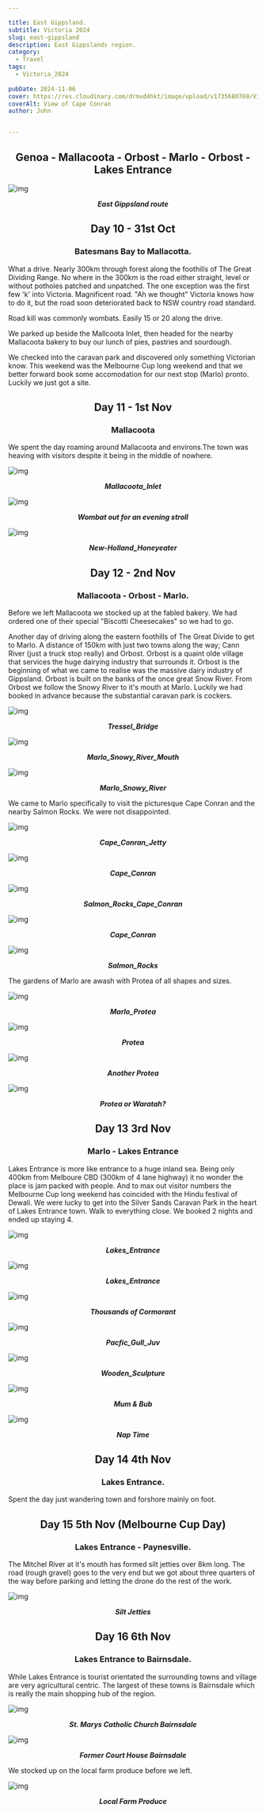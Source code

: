 ```yaml
---

title: East Gippsland.
subtitle: Victoria 2024
slug: east-gippsland
description: East Gippslands region. 
category:
  - Travel
tags:
  - Victoria_2024
  
pubDate: 2024-11-06
cover: https://res.cloudinary.com/drmvd4hkt/image/upload/v1735680769/Victoria_2024_Hero_Images/A_Hero_Cape_Conran_DSC7427-Edit-Edit_fszp2j.jpg
coverAlt: View of Cape Conran
author: John


---
```



<h2 style="text-align:center; "> Genoa - Mallacoota - Orbost - Marlo - Orbost - Lakes Entrance </h2>

![img](../../Images/East_Gippsland/Map_East_Gippsland.jpg)
***<p style="text-align:center; ">East Gippsland route </p>***

<h2 style="text-align:center; "> Day 10 - 31st Oct</h2>

<h3 style="text-align:center; "> Batesmans Bay to Mallacotta. </h3>


What a drive. Nearly 300km through forest along the foothills of The Great Dividing Range. No where in the 300km is the road either straight, level or without potholes patched and unpatched. The one exception was the first few 'k' into Victoria. Magnificent road. "Ah we thought" Victoria knows how to do it, but the road soon deteriorated back to NSW country road standard.

Road kill was commonly wombats. Easily 15 or 20 along the drive.

We parked up beside the Mallcoota Inlet, then headed for the nearby Mallacoota bakery to buy our lunch of pies, pastries and sourdough.

We checked into the caravan park and discovered only something Victorian know. This weekend was the Melbourne Cup long weekend and that we better forward book some accomodation for our next stop (Marlo) pronto. Luckily we just got a site. 

<h2 style="text-align:center; "> Day 11 - 1st Nov</h2>

<h3 style="text-align:center; "> Mallacoota </h3>

 We spent the day roaming around Mallacoota and environs.The town was heaving with visitors despite  it being in the middle of nowhere. 

![img](../../Images/East_Gippsland/Mallacoota_Inlet__DSC7303.jpg)
 ***<p style="text-align:center; "> Mallacoota_Inlet </p>***

![img](../../Images/East_Gippsland/Cape_Conran_Wombat_IMG_6046.jpg)
 ***<p style="text-align:center; "> Wombat out for an evening stroll </p>***


![img](../../Images/East_Gippsland/Mallacoota_New-Holland_Honeyeater_DSC7277-Edit.jpg)
 ***<p style="text-align:center; "> New-Holland_Honeyeater </p>***

<h2 style="text-align:center; "> Day 12 - 2nd Nov</h2>

<h3 style="text-align:center; "> Mallacoota - Orbost - Marlo. </h3>

Before we left Mallacoota we stocked up at the fabled bakery. We had ordered one of their special "Biscotti Cheesecakes" so we had to go. 

Another day of driving along the eastern foothills of The Great Divide to get to Marlo.  A distance of 150km with just two towns along the way; Cann River (just a truck stop really) and Orbost. Orbost is a quaint olde village that services the huge dairying industry that surrounds it. Orbost is the beginning of what we came to realise was the massive dairy industry of Gippsland. Orbost is built on the banks of the once great Snow River. From Orbost we follow the Snowy River to it's mouth at Marlo. Luckily we had booked in advance because the substantial caravan park is cockers.


![img](../../Images/East_Gippsland/Orbost_Tressel_Bridge_DSC7517.jpg)
 ***<p style="text-align:center; "> Tressel_Bridge </p>***

![img](../../Images/East_Gippsland/Marlo_Snowy_River_Mouth_DJI_0663.jpg)
 ***<p style="text-align:center; "> Marlo_Snowy_River_Mouth </p>***

![img](../../Images/East_Gippsland/Marlo_Snowy_River_Mouth_DJI_0665.jpg)
 ***<p style="text-align:center; "> Marlo_Snowy_River </p>***

We came to Marlo specifically to visit the picturesque Cape Conran and the nearby Salmon Rocks. We were not disappointed.

![img](../../Images/East_Gippsland/Cape_Conran_Jetty_DSC7459.jpg)
 ***<p style="text-align:center; "> Cape_Conran_Jetty </p>***

![img](../../Images/East_Gippsland/Cape_Conran_DSC7413.jpg)
 ***<p style="text-align:center; "> Cape_Conran </p>***

![img](../../Images/East_Gippsland/Salmon_Rocks_Cape_Conran__1_P1411664.jpg)
 ***<p style="text-align:center; "> Salmon_Rocks_Cape_Conran </p>***

![img](../../Images/East_Gippsland/A_Hero_Cape_Conran_DSC7427-Edit-Edit.jpg)
 ***<p style="text-align:center; "> Cape_Conran </p>***

![img](../../Images/East_Gippsland/Salmon_Rocks_Cape_Conran_P1411633-Pano.jpg)
 ***<p style="text-align:center; "> Salmon_Rocks </p>***

 The gardens of Marlo are awash with Protea of all shapes and sizes.


![img](../../Images/East_Gippsland/Marlo_Protea_DSC7473.jpg)
 ***<p style="text-align:center; "> Marlo_Protea</p>***

![img](../../Images/East_Gippsland/Marlo_Protea_DSC7472.jpg)
 ***<p style="text-align:center; "> Protea </p>***

 
![img](../../Images/East_Gippsland/Marlo_Protea_DSC7488.jpg)
 ***<p style="text-align:center; "> Another Protea </p>***

![img](../../Images/East_Gippsland/Marlo_Protea_DSC7497.jpg)
 ***<p style="text-align:center; "> Protea or Waratah? </p>***


<h2 style="text-align:center; "> Day 13 3rd Nov</h2>

<h3 style="text-align:center; "> Marlo - Lakes Entrance </h3>

Lakes Entrance is more like entrance to a huge inland sea. Being only 400km from Melboure CBD (300km of 4 lane highway) it no wonder the place is jam packed with people. And to max out visitor numbers the Melbourne Cup long weekend has coincided with the Hindu festival of Dewali. 
We were lucky to get into the Silver Sands Caravan Park in the heart of Lakes Entrance town. Walk to everything close. We booked 2 nights and ended up staying 4. 

![img](../../Images/East_Gippsland/Lakes_Entrance_DJI_0687-Pano.jpg)
 ***<p style="text-align:center; "> Lakes_Entrance </p>***

![img](../../Images/East_Gippsland/Lakes_Entrance_DSC7530.jpg)
 ***<p style="text-align:center; "> Lakes_Entrance </p>***

![img](../../Images/East_Gippsland/Lakes_Entrance_DSC7586-Edit.jpg)
 ***<p style="text-align:center; "> Thousands of Cormorant </p>***


![img](../../Images/East_Gippsland/Pacfic_Gull_Juv_Lakes_Entrance_P1411758-Edit.jpg)
 ***<p style="text-align:center; "> Pacfic_Gull_Juv </p>***

![img](../../Images/East_Gippsland/Wooden_Sculpture_Lakes_Entrance_P1411760.jpg)
 ***<p style="text-align:center; "> Wooden_Sculpture </p>***

![img](../../Images/East_Gippsland/Lakes_Entrance_DSC7571-Edit.jpg)
 ***<p style="text-align:center; "> Mum & Bub </p>***

![img](../../Images/East_Gippsland/Lakes_Entrance_DSC7550-Edit.jpg)
 ***<p style="text-align:center; "> Nap Time </p>***


<h2 style="text-align:center; "> Day 14 4th Nov</h2>

<h3 style="text-align:center; "> Lakes Entrance. </h3>


Spent the day just wandering town and forshore mainly on foot.

<h2 style="text-align:center; "> Day 15 5th Nov (Melbourne Cup Day)</h2>

<h3 style="text-align:center; "> Lakes Entrance - Paynesville. </h3>

The Mitchel River at it's mouth has formed silt jetties over 8km long. The road (rough gravel) goes to the very end but we got about three quarters of the way before parking and letting the drone do the rest of the work.

![img](../../Images/East_Gippsland/Paynesville_Silt_Jetties_DJI_0698.jpg)
 ***<p style="text-align:center; "> Silt Jetties </p>***

<h2 style="text-align:center; "> Day 16 6th Nov</h2>

<h3 style="text-align:center; "> Lakes Entrance to Bairnsdale. </h3>

While Lakes Entrance is tourist orientated the surrounding towns and village are very agricultural centric. The largest of these towns is Bairnsdale which is really the main shopping hub of the region. 

![img](../../Images/East_Gippsland/St_Marys_Bairnsdale_P1411793.jpg)
 ***<p style="text-align:center; "> St. Marys Catholic Church Bairnsdale </p>***

![img](../../Images/East_Gippsland/Court_house_Bairnsdale_P1411797.jpg)
 ***<p style="text-align:center; "> Former Court House Bairnsdale </p>***


We stocked up on the local farm produce before we left.

![img](../../Images/East_Gippsland/Farm_Produce_Lakes_Entrance_P1411791.jpg)
 ***<p style="text-align:center; "> Local Farm Produce </p>***



